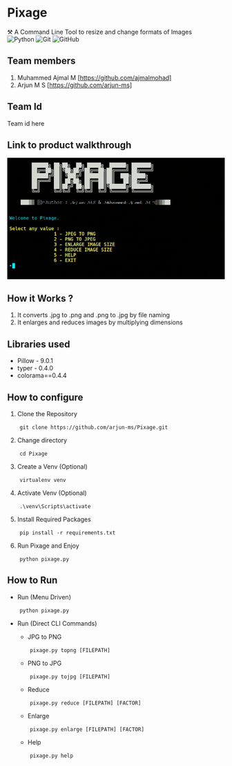 # Pixage
⚒️ A Command Line Tool to resize and change formats of Images
<br>
![Python](https://img.shields.io/badge/python-3670A0?logo=python&logoColor=ffdd54&style=for-the-badge)
![Git](https://img.shields.io/badge/git-%23F05033.svg?logo=git&logoColor=white&style=for-the-badge)
![GitHub](https://img.shields.io/badge/github-%23121011.svg?logo=github&logoColor=white&style=for-the-badge)
<br>


## Team members
1. Muhammed Ajmal M [https://github.com/ajmalmohad]
2. Arjun M S [https://github.com/arjun-ms]

## Team Id
Team id here

## Link to product walkthrough
[![IMAGE ALT TEXT HERE](https://github.com/arjun-ms/Pixage/blob/main/thumbnail.png)](https://youtu.be/hd1hvQ09Vdc)

## How it Works ?
1. It converts .jpg to .png and .png to .jpg by file naming
2. It enlarges and reduces images by multiplying dimensions

## Libraries used
- Pillow - 9.0.1
- typer - 0.4.0
- colorama==0.4.4

## How to configure
1. Clone the Repository
```console
    git clone https://github.com/arjun-ms/Pixage.git
```
2. Change directory
```console
    cd Pixage
```
3. Create a Venv (Optional)
```console
    virtualenv venv
```
4. Activate Venv (Optional)
```console
    .\venv\Scripts\activate
```
5. Install Required Packages
```console
    pip install -r requirements.txt
```
6. Run Pixage and Enjoy
```console
    python pixage.py
```

## How to Run
- Run (Menu Driven)
```console
    python pixage.py
```

- Run (Direct CLI Commands)

    - JPG to PNG
    ``` console
        pixage.py topng [FILEPATH]
    ```
    - PNG to JPG
    ``` console
        pixage.py tojpg [FILEPATH]
    ```
    - Reduce
    ``` console
        pixage.py reduce [FILEPATH] [FACTOR]
    ```
    - Enlarge
    ``` console
        pixage.py enlarge [FILEPATH] [FACTOR]
    ```
    - Help
    ```console
        pixage.py help
    ```
